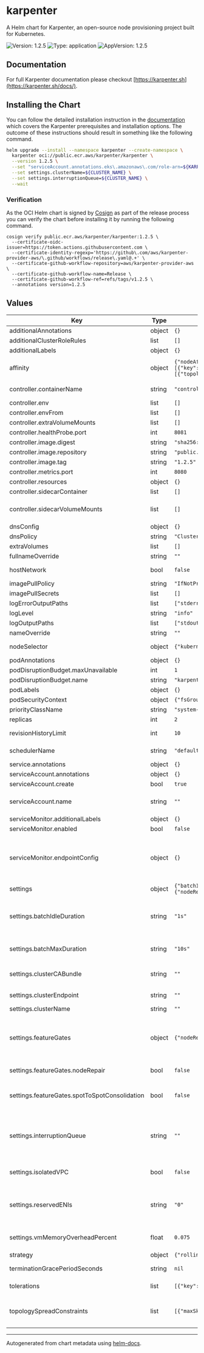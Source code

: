 # karpenter

A Helm chart for Karpenter, an open-source node provisioning project built for Kubernetes.

![Version: 1.2.5](https://img.shields.io/badge/Version-1.2.5-informational?style=flat-square) ![Type: application](https://img.shields.io/badge/Type-application-informational?style=flat-square) ![AppVersion: 1.2.5](https://img.shields.io/badge/AppVersion-1.2.5-informational?style=flat-square)

## Documentation

For full Karpenter documentation please checkout [https://karpenter.sh](https://karpenter.sh/docs/).

## Installing the Chart

You can follow the detailed installation instruction in the [documentation](https://karpenter.sh/docs/getting-started/getting-started-with-karpenter) which covers the Karpenter prerequisites and installation options. The outcome of these instructions should result in something like the following command.

```bash
helm upgrade --install --namespace karpenter --create-namespace \
  karpenter oci://public.ecr.aws/karpenter/karpenter \
  --version 1.2.5 \
  --set "serviceAccount.annotations.eks\.amazonaws\.com/role-arn=${KARPENTER_IAM_ROLE_ARN}" \
  --set settings.clusterName=${CLUSTER_NAME} \
  --set settings.interruptionQueue=${CLUSTER_NAME} \
  --wait
```

### Verification

As the OCI Helm chart is signed by [Cosign](https://github.com/sigstore/cosign) as part of the release process you can verify the chart before installing it by running the following command.

```shell
cosign verify public.ecr.aws/karpenter/karpenter:1.2.5 \
  --certificate-oidc-issuer=https://token.actions.githubusercontent.com \
  --certificate-identity-regexp='https://github\.com/aws/karpenter-provider-aws/\.github/workflows/release\.yaml@.+' \
  --certificate-github-workflow-repository=aws/karpenter-provider-aws \
  --certificate-github-workflow-name=Release \
  --certificate-github-workflow-ref=refs/tags/v1.2.5 \
  --annotations version=1.2.5
```

## Values

| Key | Type | Default | Description |
|-----|------|---------|-------------|
| additionalAnnotations | object | `{}` | Additional annotations to add into metadata. |
| additionalClusterRoleRules | list | `[]` | Specifies additional rules for the core ClusterRole. |
| additionalLabels | object | `{}` | Additional labels to add into metadata. |
| affinity | object | `{"nodeAffinity":{"requiredDuringSchedulingIgnoredDuringExecution":{"nodeSelectorTerms":[{"matchExpressions":[{"key":"karpenter.sh/nodepool","operator":"DoesNotExist"}]}]}},"podAntiAffinity":{"requiredDuringSchedulingIgnoredDuringExecution":[{"topologyKey":"kubernetes.io/hostname"}]}}` | Affinity rules for scheduling the pod. If an explicit label selector is not provided for pod affinity or pod anti-affinity one will be created from the pod selector labels. |
| controller.containerName | string | `"controller"` | Distinguishing container name (containerName: karpenter-controller). |
| controller.env | list | `[]` | Additional environment variables for the controller pod. |
| controller.envFrom | list | `[]` |  |
| controller.extraVolumeMounts | list | `[]` | Additional volumeMounts for the controller pod. |
| controller.healthProbe.port | int | `8081` | The container port to use for http health probe. |
| controller.image.digest | string | `"sha256:f06b2112354d42eb5b56120d8bebd07e60db80d390b681e89b310df706142b97"` | SHA256 digest of the controller image. |
| controller.image.repository | string | `"public.ecr.aws/karpenter/controller"` | Repository path to the controller image. |
| controller.image.tag | string | `"1.2.5"` | Tag of the controller image. |
| controller.metrics.port | int | `8080` | The container port to use for metrics. |
| controller.resources | object | `{}` | Resources for the controller pod. |
| controller.sidecarContainer | list | `[]` | Additional sidecarContainer config |
| controller.sidecarVolumeMounts | list | `[]` | Additional volumeMounts for the sidecar - this will be added to the volume mounts on top of extraVolumeMounts |
| dnsConfig | object | `{}` | Configure DNS Config for the pod |
| dnsPolicy | string | `"ClusterFirst"` | Configure the DNS Policy for the pod |
| extraVolumes | list | `[]` | Additional volumes for the pod. |
| fullnameOverride | string | `""` | Overrides the chart's computed fullname. |
| hostNetwork | bool | `false` | Bind the pod to the host network. This is required when using a custom CNI. |
| imagePullPolicy | string | `"IfNotPresent"` | Image pull policy for Docker images. |
| imagePullSecrets | list | `[]` | Image pull secrets for Docker images. |
| logErrorOutputPaths | list | `["stderr"]` | Log errorOutputPaths - defaults to stderr only |
| logLevel | string | `"info"` | Global log level, defaults to 'info' |
| logOutputPaths | list | `["stdout"]` | Log outputPaths - defaults to stdout only |
| nameOverride | string | `""` | Overrides the chart's name. |
| nodeSelector | object | `{"kubernetes.io/os":"linux"}` | Node selectors to schedule the pod to nodes with labels. |
| podAnnotations | object | `{}` | Additional annotations for the pod. |
| podDisruptionBudget.maxUnavailable | int | `1` |  |
| podDisruptionBudget.name | string | `"karpenter"` |  |
| podLabels | object | `{}` | Additional labels for the pod. |
| podSecurityContext | object | `{"fsGroup":65532}` | SecurityContext for the pod. |
| priorityClassName | string | `"system-cluster-critical"` | PriorityClass name for the pod. |
| replicas | int | `2` | Number of replicas. |
| revisionHistoryLimit | int | `10` | The number of old ReplicaSets to retain to allow rollback. |
| schedulerName | string | `"default-scheduler"` | Specify which Kubernetes scheduler should dispatch the pod. |
| service.annotations | object | `{}` | Additional annotations for the Service. |
| serviceAccount.annotations | object | `{}` | Additional annotations for the ServiceAccount. |
| serviceAccount.create | bool | `true` | Specifies if a ServiceAccount should be created. |
| serviceAccount.name | string | `""` | The name of the ServiceAccount to use. If not set and create is true, a name is generated using the fullname template. |
| serviceMonitor.additionalLabels | object | `{}` | Additional labels for the ServiceMonitor. |
| serviceMonitor.enabled | bool | `false` | Specifies whether a ServiceMonitor should be created. |
| serviceMonitor.endpointConfig | object | `{}` | Configuration on `http-metrics` endpoint for the ServiceMonitor. Not to be used to add additional endpoints. See the Prometheus operator documentation for configurable fields https://github.com/prometheus-operator/prometheus-operator/blob/main/Documentation/api.md#endpoint |
| settings | object | `{"batchIdleDuration":"1s","batchMaxDuration":"10s","clusterCABundle":"","clusterEndpoint":"","clusterName":"","eksControlPlane":false,"featureGates":{"nodeRepair":false,"spotToSpotConsolidation":false},"interruptionQueue":"","isolatedVPC":false,"reservedENIs":"0","vmMemoryOverheadPercent":0.075}` | Global Settings to configure Karpenter |
| settings.batchIdleDuration | string | `"1s"` | The maximum amount of time with no new ending pods that if exceeded ends the current batching window. If pods arrive faster than this time, the batching window will be extended up to the maxDuration. If they arrive slower, the pods will be batched separately. |
| settings.batchMaxDuration | string | `"10s"` | The maximum length of a batch window. The longer this is, the more pods we can consider for provisioning at one time which usually results in fewer but larger nodes. |
| settings.clusterCABundle | string | `""` | Cluster CA bundle for TLS configuration of provisioned nodes. If not set, this is taken from the controller's TLS configuration for the API server. |
| settings.clusterEndpoint | string | `""` | Cluster endpoint. If not set, will be discovered during startup (EKS only) |
| settings.clusterName | string | `""` | Cluster name. |
| settings.featureGates | object | `{"nodeRepair":false,"spotToSpotConsolidation":false}` | Feature Gate configuration values. Feature Gates will follow the same graduation process and requirements as feature gates in Kubernetes. More information here https://kubernetes.io/docs/reference/command-line-tools-reference/feature-gates/#feature-gates-for-alpha-or-beta-features |
| settings.featureGates.nodeRepair | bool | `false` | nodeRepair is ALPHA and is disabled by default. Setting this to true will enable node repair. |
| settings.featureGates.spotToSpotConsolidation | bool | `false` | spotToSpotConsolidation is ALPHA and is disabled by default. Setting this to true will enable spot replacement consolidation for both single and multi-node consolidation. |
| settings.interruptionQueue | string | `""` | Interruption queue is the name of the SQS queue used for processing interruption events from EC2 Interruption handling is disabled if not specified. Enabling interruption handling may require additional permissions on the controller service account. Additional permissions are outlined in the docs. |
| settings.isolatedVPC | bool | `false` | If true then assume we can't reach AWS services which don't have a VPC endpoint This also has the effect of disabling look-ups to the AWS pricing endpoint |
| settings.reservedENIs | string | `"0"` | Reserved ENIs are not included in the calculations for max-pods or kube-reserved This is most often used in the VPC CNI custom networking setup https://docs.aws.amazon.com/eks/latest/userguide/cni-custom-network.html |
| settings.vmMemoryOverheadPercent | float | `0.075` | The VM memory overhead as a percent that will be subtracted from the total memory for all instance types. The value of `0.075` equals to 7.5%. |
| strategy | object | `{"rollingUpdate":{"maxUnavailable":1}}` | Strategy for updating the pod. |
| terminationGracePeriodSeconds | string | `nil` | Override the default termination grace period for the pod. |
| tolerations | list | `[{"key":"CriticalAddonsOnly","operator":"Exists"}]` | Tolerations to allow the pod to be scheduled to nodes with taints. |
| topologySpreadConstraints | list | `[{"maxSkew":1,"topologyKey":"topology.kubernetes.io/zone","whenUnsatisfiable":"DoNotSchedule"}]` | Topology spread constraints to increase the controller resilience by distributing pods across the cluster zones. If an explicit label selector is not provided one will be created from the pod selector labels. |

----------------------------------------------

Autogenerated from chart metadata using [helm-docs](https://github.com/norwoodj/helm-docs/).
